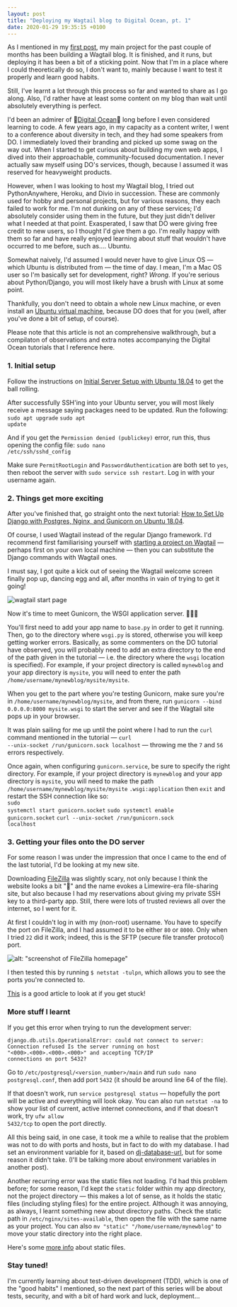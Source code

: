 ```yaml
---
layout: post
title: "Deploying my Wagtail blog to Digital Ocean, pt. 1"
date: 2020-01-29 19:35:15 +0100
---
```


As I mentioned in my [first post](https://rosamundmather.com/2019/10/24/hello-world.html), my main project for the past couple of months has been building a Wagtail blog. It is finished, and it runs, but deploying it has been a bit of a sticking point. Now that I'm in a place where I could theoretically do so, I don't want to, mainly because I want to test it properly and learn good habits.

Still, I've learnt a lot through this process so far and wanted to share as I go along. Also, I'd rather have at least some content on my blog than wait until absolutely everything is perfect.

I'd been an admirer of 🦈[Digital Ocean](https://www.digitalocean.com/)🦈 long before I even considered learning to code. A few years ago, in my capacity as a content writer, I went to a conference about diversity in tech, and they had some speakers from DO. I immediately loved their branding and picked up some swag on the way out. When I started to get curious about building my own web apps, I dived into their approachable, community-focused documentation. I never actually saw myself using DO's services, though, because I assumed it was reserved for heavyweight products.

However, when I was looking to host my Wagtail blog, I tried out PythonAnywhere, Heroku, and Divio in succession. These are  commonly used for hobby and personal projects, but for various reasons, they each failed to work for me. I'm not dunking on any of these services; I'd absolutely consider using them in the future, but they just didn't deliver what I needed at that point. Exasperated, I saw that DO were giving free credit to new users, so I thought I'd give them a go. I'm really happy with them so far and have really enjoyed learning about stuff that wouldn't have occurred to me before, such as.... Ubuntu.

Somewhat naively, I'd assumed I would never have to give Linux OS — which Ubuntu is distributed from — the time of day. I mean, I'm a Mac OS user so I'm basically set for development, right? <em>Wrong.</em> If you're serious about Python/Django, you will most likely have a brush with Linux at some point.

Thankfully, you don't need to obtain a whole new Linux machine, or even install an <a href="https://medium.com/@mannycodes/installing-ubuntu-18-04-on-mac-os-with-virtualbox-ac3b39678602">Ubuntu virtual machine</a>, because DO does that for you (well, after you've done a bit of setup, of course).

Please note that this article is not an comprehensive walkthrough, but a compilaton of observations and extra notes accompanying the Digital Ocean tutorials that I reference here.

<h3>1. Initial setup</h3>
Follow the instructions on <a href="https://www.digitalocean.com/community/tutorials/initial-server-setup-with-ubuntu-18-04">Initial Server Setup with Ubuntu 18.04</a> to get the ball rolling.

After successfully SSH'ing into your Ubuntu server, you will most likely receive a message saying packages need to be updated. Run the following:<br>
<code>sudo apt upgrade</code>
<code>sudo apt update</code>

And if you get the `Permission denied (publickey)` error, run this, thus opening the config file:
<code>sudo nano /etc/ssh/sshd_config</code>

Make sure <code>PermitRootLogin</code> and <code>PasswordAuthentication</code> are both set to <code>yes</code>, then reboot the server with <code>sudo service ssh restart</code>. Log in with your username again.


<h3>2. Things get more exciting</h3>

After you've finished that, go straight onto the next tutorial: <a href="https://www.digitalocean.com/community/tutorials/how-to-set-up-django-with-postgres-nginx-and-gunicorn-on-ubuntu-18-04">How to Set Up Django with Postgres, Nginx, and Gunicorn on Ubuntu 18.04</a>.

Of course, I used Wagtail instead of the regular Django framework. I'd recommend first familiarising yourself with <a href="[https://docs.wagtail.io/en/v2.6.2/getting_started/tutorial.html](https://docs.wagtail.io/en/v2.6.2/getting_started/tutorial.html)">starting a project on Wagtail</a> — perhaps first on your own local machine —  then you can substitute the Django commands with Wagtail ones.

I must say, I got quite a kick out of seeing the Wagtail welcome screen finally pop up, dancing egg and all, after months in vain of trying to get it going!

![wagtail start page](https://1.bp.blogspot.com/-kQxR45caCnw/XheONmsrhTI/AAAAAAAAH5c/HXC6FEVcltY4c-ymIHySQCzMu-46jr-IwCNcBGAsYHQ/s640/wagtail_start.png)

Now it's time to meet Gunicorn, the WSGI application server. 👋🏻🦄

You'll first need to add your app name to <code>base.py</code> in order to get it running. Then, go to the directory where <code>wsgi.py</code> is stored, otherwise you will keep getting worker errors. Basically, as some commenters on the DO tutorial have observed, you will probably need to add an extra directory to the end of the path given in the tutorial — i.e. the directory where the <code>wsgi</code> location is specified). For example, if your project directory is called `mynewblog` and your app directory is `mysite`, you will need to enter the path <code>/home/username/mynewblog/mysite/mysite</code>.

When you get to the part where you're testing Gunicorn, make sure you're in <code>/home/username/mynewblog/mysite</code>, and from there, run <code>gunicorn --bind 0.0.0.0:8000 mysite.wsgi</code> to start the server and see if the Wagtail site pops up in your browser.

It was plain sailing for me up until the point where I had to run the <code>curl</code> command mentioned in the tutorial — <code>curl --unix-socket /run/gunicorn.sock localhost</code> — throwing me the `7` and `56` errors respectively.

Once again, when configuring <code>gunicorn.service</code>, be sure to specify the right directory. For example, if your project directory is `mynewblog` and your app directory is `mysite`, you will need to make the path <code>/home/username/mynewblog/mysite/mysite</code>
<code><directory-holding-wsgi-file>.wsgi:application</code> then <code>exit</code> and restart the SSH connection like so:<br>
<code>sudo systemctl start gunicorn.socket</code>
<code>sudo systemctl enable gunicorn.socket</code>
<code>curl --unix-socket /run/gunicorn.sock localhost</code>

<h3>3. Getting your files onto the DO server</h3>
For some reason I was under the impression that once I came to the end of the last tutorial, I'd be looking at my new site.

Downloading [FileZilla](https://filezilla-project.org/) was slightly scary, not only because I think the website looks a bit "🤨" and the name evokes a Limewire-era file-sharing site, but also because I had my reservations about giving my private SSH key to a third-party app. Still, there were lots of trusted reviews all over the internet, so I went for it.

At first I couldn't log in with my (non-root) username. You have to specify the port on FileZilla, and I had assumed it to be either `80` or `8000`. Only when I tried `22` did it work; indeed, this is the SFTP (secure file transfer protocol) port.

![alt: "screenshot of FileZilla homepage"](https://1.bp.blogspot.com/-OVUzWisasHQ/XjG7SjzxeVI/AAAAAAAAH6U/p0xHaWdTZKYjBdqsfOfEsUWv0lrA5_q9wCNcBGAsYHQ/s640/filezilla.png)

I then tested this by running <code>$ netstat -tulpn</code>, which allows you to see the ports you're connected to.

[This](https://dev.to/coderasha/deploy-your-django-application-to-digital-ocean-using-nginx-complete-tutorial-c1l) is a good article to look at if you get stuck!

<h3>More stuff I learnt</h3>

If you get this error when trying to run the development server:

<code>django.db.utils.OperationalError: could not connect to server: Connection refused
	Is the server running on host "<000>.<000>.<000>.<000>" and accepting
	TCP/IP connections on port 5432?</code>

Go to <code>/etc/postgresql/<version_number>/main</code> and run <code>sudo nano postgresql.conf</code>, then add port `5432` (it should be around line 64 of the file).

If that doesn't work, run <code>service postgresql status</code> — hopefully the port will be active and everything will look okay. You can also run <code>netstat -na</code> to show your list of current, active internet connections, and if that doesn't work, try <code>ufw allow 5432/tcp</code> to open the port directly.

All this being said, in one case, it took me a while to realise that the problem was not to do with ports and hosts, but in fact to do with my database. I had set an environment variable for it, based on [dj-database-url](https://github.com/jacobian/dj-database-url), but for some reason it didn't take. (I'll be talking more about environment variables in another post).

Another recurring error was the static files not loading. I'd had this problem before; for some reason, I'd kept the <code>static</code> folder within my app directory, not the project directory — this makes a lot of sense, as it holds the static files (including styling files) for the entire project. Although it was annoying, as always, I learnt something new about directory paths. Check the static path in `/etc/nginx/sites-available`, then open the file with the same name as your project. You can also `mv "static" "/home/username/mynewblog"` to move your static directory into the right place.

Here's some [more info](https://docs.djangoproject.com/en/2.2/howto/static-files/) about static files.

<h3>Stay tuned!</h3>

I'm currently learning about test-driven development (TDD), which is one of the "good habits" I mentioned, so the next part of this series will be about tests, security, and with a bit of hard work and luck, deployment...
